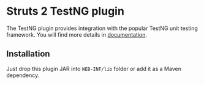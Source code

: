 # Struts 2 TestNG plugin
The TestNG plugin provides integration with the popular TestNG unit testing framework.
You will find more details in [documentation](https://struts.apache.org/plugins/testng/).

## Installation
Just drop this plugin JAR into `WEB-INF/lib` folder or add it as a Maven dependency.
